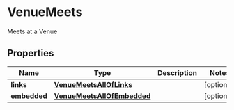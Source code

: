 

# VenueMeets

Meets at a Venue

## Properties

| Name | Type | Description | Notes |
|------------ | ------------- | ------------- | -------------|
|**links** | [**VenueMeetsAllOfLinks**](VenueMeetsAllOfLinks.md) |  |  [optional] |
|**embedded** | [**VenueMeetsAllOfEmbedded**](VenueMeetsAllOfEmbedded.md) |  |  [optional] |



